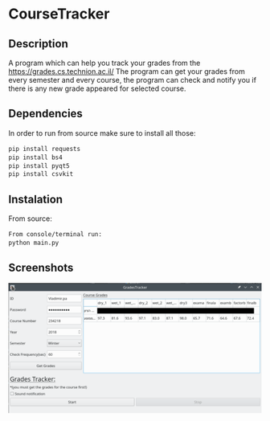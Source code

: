 # CourseTracker

## Description

 A program which can help you track your grades from the https://grades.cs.technion.ac.il/
 The program can get your grades from every semester and every course, the program can check and notify you
 if there is any new grade appeared for selected course.

## Dependencies

 In order to run from source make sure to install all those:

 ```bash
 pip install requests
 pip install bs4
 pip install pyqt5
 pip install csvkit
 ```

## Instalation

 From source:
 ```bash
 From console/terminal run:
 python main.py
 ```
 
 ## Screenshots
 
 ![](images/screen.png)
  
